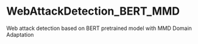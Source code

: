 # WebAttackDetection_BERT_MMD
Web attack detection based on BERT pretrained model with MMD Domain Adaptation
